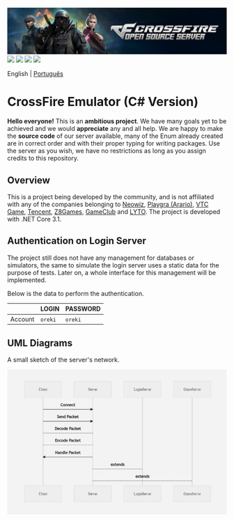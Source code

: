 ![](banner.jpg)
[![](https://img.shields.io/discord/838558080621871114?label=Discord&logo=discord&style=flat-square)](https://discord.gg/M44QqJmw3u)
[![](https://img.shields.io/github/workflow/status/ZettaStudios/crossfire-dotnet/Windows%20-%20.NET%20Core?label=Windows%20Build&logo=windows&logoColor=%23FFFFFF&style=flat-square)](https://github.com/ZettaStudios/crossfire-dotnet/actions/workflows/windows-dotnet.yml)
[![](https://img.shields.io/github/workflow/status/ZettaStudios/crossfire-dotnet/Linux%20-%20.NET%20Core?label=Linux%20Build&logo=linux&logoColor=%23FFFFFF&style=flat-square)](https://github.com/ZettaStudios/crossfire-dotnet/actions/workflows/linux-dotnet.yml)
[![](https://img.shields.io/github/workflow/status/ZettaStudios/crossfire-dotnet/macOS%20-%20.NET%20Core?label=macOS%20Build&logo=apple&logoColor=%23FFFFFF&style=flat-square)](https://github.com/ZettaStudios/crossfire-dotnet/actions/workflows/macos-dotnet.yml)

English | [Português](README.pt-PT.md)

# CrossFire Emulator (C# Version)
**Hello everyone!** This is an **ambitious project**. We have many goals yet to be achieved and we would **appreciate** any and all help. We are happy to make the **source code** of our server available, many of the Enum already created are in correct order and with their proper typing for writing packages. Use the server as you wish, we have no restrictions as long as you assign credits to this repository.

## Overview
This is a project being developed by the community, and is not affiliated with any of the companies belonging to [Neowiz](https://www.neowiz.com/), [Playgra (Arario)](http://playgra.com/), [VTC Game](https://www.vtcgame.vn/), [Tencent](https://www.tencent.com/), [Z8Games](https://www.z8games.com/), [GameClub](https://www.gameclub.ph/) and [LYTO](https://www.lytogame.com/). The project is developed with .NET Core 3.1.

## Authentication on Login Server
The project still does not have any management for databases or simulators, the same to simulate the login server uses a static data for the purpose of tests. Later on, a whole interface for this management will be implemented.

Below is the data to perform the authentication.

| |LOGIN|PASSWORD|
|---|---|---|
|Account|`oreki`|`oreki`

## UML Diagrams
A small sketch of the server's network.

![](diagram.png)
